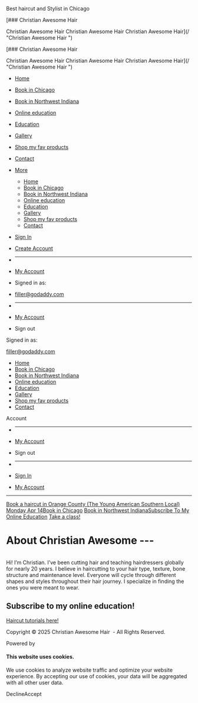 Best haircut and Stylist in Chicago



[### Christian Awesome Hair

Christian Awesome Hair Christian Awesome Hair Christian Awesome Hair](/ "Christian Awesome Hair ")

[### Christian Awesome Hair

Christian Awesome Hair Christian Awesome Hair Christian Awesome Hair](/ "Christian Awesome Hair ")

* [Home](/)
* [Book in Chicago](/book-in-chicago)
* [Book in Northwest Indiana](/book-in-northwest-indiana)
* [Online education](/online-education)
* [Education](/education)
* [Gallery](/gallery)
* [Shop my fav products](/shop-my-fav-products)
* [Contact](/contact)
* [More](#)

  + [Home](/)
  + [Book in Chicago](/book-in-chicago)
  + [Book in Northwest Indiana](/book-in-northwest-indiana)
  + [Online education](/online-education)
  + [Education](/education)
  + [Gallery](/gallery)
  + [Shop my fav products](/shop-my-fav-products)
  + [Contact](/contact)

* [Sign In](/m/account)
* [Create Account](/m/create-account)
* ---
* [My Account](/m/account)

* Signed in as:
* filler@godaddy.com
* ---
* [My Account](/m/account)
* Sign out

Signed in as:

filler@godaddy.com

* [Home](/)
* [Book in Chicago](/book-in-chicago)
* [Book in Northwest Indiana](/book-in-northwest-indiana)
* [Online education](/online-education)
* [Education](/education)
* [Gallery](/gallery)
* [Shop my fav products](/shop-my-fav-products)
* [Contact](/contact)

Account

* ---
* [My Account](/m/account)
* Sign out

* ---
* [Sign In](/m/account)
* [My Account](/m/account)

---

[Book a haircut in Orange County (The Young American Southern Local) Monday Apr 14](https://dashboard.boulevard.io/booking/businesses/741b8cf7-9df3-4a6f-ab63-a22b45b65213/widget#/cart/menu/Haircuts/s_5fe32bf5-6b7b-44d6-896a-320799527203)[Book in Chicago](https://booking.mangomint.com/606841) [Book in Northwest Indiana](https://dashboard.boulevard.io/booking/businesses/741b8cf7-9df3-4a6f-ab63-a22b45b65213/widget#/visit-type)[Subscribe To My Online Education](/online-education) [Take a class!](/education)

About Christian Awesome  ---
============================

![A most excellent portrait of a tall, handsome man.](data:image/gif;base64,R0lGODlhAQABAAD/ACwAAAAAAQABAAACADs=)

Hi! I’m Christian. I’ve been cutting hair and teaching hairdressers globally for nearly 20 years. I believe in haircutting to your hair type, texture, bone structure and maintenance level. Everyone will cycle through different shapes and styles throughout their hair journey. I specialize in finding the ones you were meant to wear.

Subscribe to my online education!
---------------------------------

[Haircut tutorials here!](https://patreon.com/ChristianAwesome?utm_medium=clipboard_copy&utm_source=copyLink&utm_campaign=creatorshare_creator&utm_content=join_link)

Copyright © 2025 Christian Awesome Hair  - All Rights Reserved.

Powered by

#### This website uses cookies.

We use cookies to analyze website traffic and optimize your website experience. By accepting our use of cookies, your data will be aggregated with all other user data.

DeclineAccept